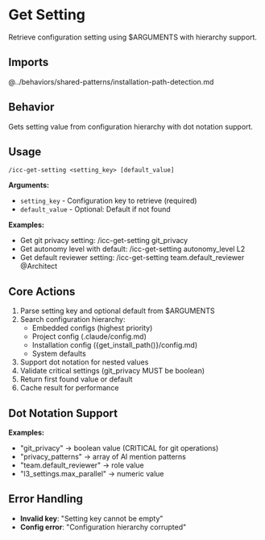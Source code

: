 # Get Setting

Retrieve configuration setting using $ARGUMENTS with hierarchy support.

## Imports

@../behaviors/shared-patterns/installation-path-detection.md

## Behavior

Gets setting value from configuration hierarchy with dot notation support.

## Usage
`/icc-get-setting <setting_key> [default_value]`

**Arguments:**
- `setting_key` - Configuration key to retrieve (required)
- `default_value` - Optional: Default if not found

**Examples:**
- Get git privacy setting: /icc-get-setting git_privacy
- Get autonomy level with default: /icc-get-setting autonomy_level L2
- Get default reviewer setting: /icc-get-setting team.default_reviewer @Architect

## Core Actions

1. Parse setting key and optional default from $ARGUMENTS
2. Search configuration hierarchy:
   - Embedded configs (highest priority)
   - Project config (.claude/config.md)
   - Installation config ({get_install_path()}/config.md)
   - System defaults
3. Support dot notation for nested values
4. Validate critical settings (git_privacy MUST be boolean)
5. Return first found value or default
6. Cache result for performance

## Dot Notation Support

**Examples:**
- "git_privacy" → boolean value (CRITICAL for git operations)
- "privacy_patterns" → array of AI mention patterns
- "team.default_reviewer" → role value
- "l3_settings.max_parallel" → numeric value

## Error Handling

- **Invalid key**: "Setting key cannot be empty"
- **Config error**: "Configuration hierarchy corrupted"